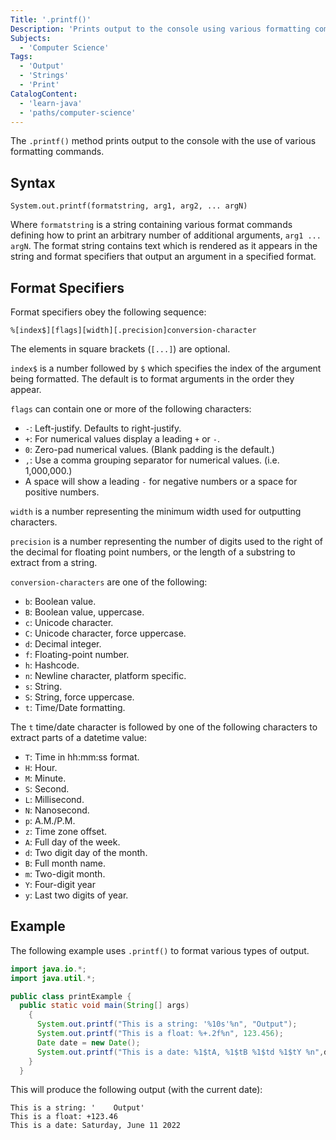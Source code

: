 ```yaml
---
Title: '.printf()'
Description: 'Prints output to the console using various formatting commands.'
Subjects:
  - 'Computer Science'
Tags:
  - 'Output'
  - 'Strings'
  - 'Print'
CatalogContent:
  - 'learn-java'
  - 'paths/computer-science'
---
```


The `.printf()` method prints output to the console with the use of various formatting commands.

## Syntax

```pseudo
System.out.printf(formatstring, arg1, arg2, ... argN)
```

Where `formatstring` is a string containing various format commands defining how to print an arbitrary number of additional arguments, `arg1 ... argN`. The format string contains text which is rendered as it appears in the string and format specifiers that output an argument in a specified format.

## Format Specifiers

Format specifiers obey the following sequence:

```pseudo
%[index$][flags][width][.precision]conversion-character
```

The elements in square brackets (`[...]`) are optional.

`index$` is a number followed by `$` which specifies the index of the argument being formatted. The default is to format arguments in the order they appear.

`flags` can contain one or more of the following characters:

- `-`: Left-justify. Defaults to right-justify.
- `+`: For numerical values display a leading `+` or `-`.
- `0`: Zero-pad numerical values. (Blank padding is the default.)
- `,`: Use a comma grouping separator for numerical values. (i.e. 1,000,000.)
- A space will show a leading `-` for negative numbers or a space for positive numbers.

`width` is a number representing the minimum width used for outputting characters.

`precision` is a number representing the number of digits used to the right of the decimal for floating point numbers, or the length of a substring to extract from a string.

`conversion-characters` are one of the following:

- `b`: Boolean value.
- `B`: Boolean value, uppercase.
- `c`: Unicode character.
- `C`: Unicode character, force uppercase.
- `d`: Decimal integer.
- `f`: Floating-point number.
- `h`: Hashcode.
- `n`: Newline character, platform specific.
- `s`: String.
- `S`: String, force uppercase.
- `t`: Time/Date formatting.

The `t` time/date character is followed by one of the following characters to extract parts of a datetime value:

- `T`: Time in hh:mm:ss format.
- `H`: Hour.
- `M`: Minute.
- `S`: Second.
- `L`: Millisecond.
- `N`: Nanosecond.
- `p`: A.M./P.M.
- `z`: Time zone offset.
- `A`: Full day of the week.
- `d`: Two digit day of the month.
- `B`: Full month name.
- `m`: Two-digit month.
- `Y`: Four-digit year
- `y`: Last two digits of year.

## Example

The following example uses `.printf()` to format various types of output.

```java
import java.io.*;
import java.util.*;

public class printExample {
  public static void main(String[] args)
    {
      System.out.printf("This is a string: '%10s'%n", "Output");
      System.out.printf("This is a float: %+.2f%n", 123.456);
      Date date = new Date();
      System.out.printf("This is a date: %1$tA, %1$tB %1$td %1$tY %n",date);
    }
  }
```

This will produce the following output (with the current date):

```shell
This is a string: '    Output'
This is a float: +123.46
This is a date: Saturday, June 11 2022
```
